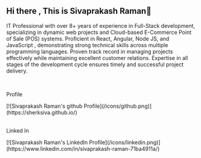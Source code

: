 ## Hi there , This is Sivaprakash Raman👋

<div>
  <p>
    IT Professional with over 8+ years of experience in Full-Stack development,
    specializing in dynamic web projects and Cloud-based E-Commerce Point of Sale
    (POS) systems. Proficient in React, Angular, Node JS, and JavaScript ,
    demonstrating strong technical skills across multiple programming languages.
    Proven track record in managing projects effectively while maintaining excellent
    customer relations. Expertise in all stages of the development cycle ensures timely
    and successful project delivery.
  </p>
  <br />
  <p>
    <p>Profile</p>
      [![Sivaprakash Raman's github Profile](/icons/github.png)](https://sherksiva.github.io/)
    <br />
    <br />
    <p>Linked In</p>
      [![Sivaprakash Raman's LinkedIn Profile](/icons/linkedin.png)](https://www.linkedin.com/in/sivaprakash-raman-71ba4911a/)
    <br />
  </p>
</div>
<!--
**sherksiva/sherksiva** is a ✨ _special_ ✨ repository because its `README.md` (this file) appears on your GitHub profile.
